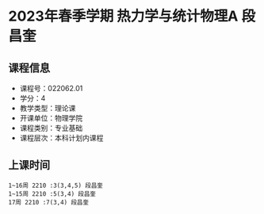 # 2023年春季学期 热力学与统计物理A 段昌奎






## 课程信息

- 课程号：022062.01
- 学分：4
- 教学类型：理论课
- 开课单位：物理学院
- 课程类别：专业基础
- 课程层次：本科计划内课程

## 上课时间

```
1~16周 2210 :3(3,4,5) 段昌奎
1~15周 2210 :5(3,4) 段昌奎
17周 2210 :7(3,4) 段昌奎
```


